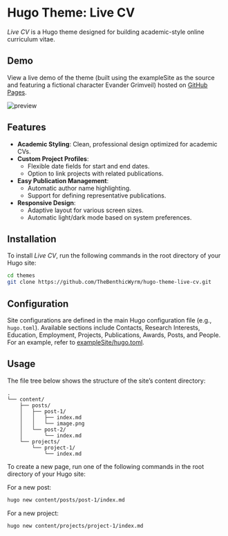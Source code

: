 # Hugo Theme: Live CV

*Live CV* is a Hugo theme designed for building academic-style online curriculum vitae.

## Demo

View a live demo of the theme (built using the exampleSite as the source and featuring a fictional character Evander Grimveil) hosted on [GitHub Pages](https://thebenthicwyrm.github.io/hugo-theme-live-cv).

![preview](images/preview.png)

## Features

- **Academic Styling**: Clean, professional design optimized for academic CVs.
- **Custom Project Profiles**:
  - Flexible date fields for start and end dates.
  - Option to link projects with related publications.
- **Easy Publication Management**:
  - Automatic author name highlighting.
  - Support for defining representative publications.
- **Responsive Design**: 
  - Adaptive layout for various screen sizes.
  - Automatic light/dark mode based on system preferences.

## Installation

To install *Live CV*, run the following commands in the root directory of your Hugo site:

```bash
cd themes
git clone https://github.com/TheBenthicWyrm/hugo-theme-live-cv.git
```

## Configuration

Site configurations are defined in the main Hugo configuration file (e.g., `hugo.toml`). Available sections include Contacts, Research Interests, Education, Employment, Projects, Publications, Awards, Posts, and People. For an example, refer to [exampleSite/hugo.toml](https://github.com/TheBenthicWyrm/hugo-theme-live-cv/blob/main/exampleSite/hugo.toml).

## Usage

The file tree below shows the structure of the site’s content directory:

```
.
└── content/
    ├── posts/
    │   ├── post-1/
    │   │   ├── index.md
    │   │   └── image.png
    │   └── post-2/
    │       └── index.md
    └── projects/
        └── project-1/
            └── index.md
```

To create a new page, run one of the following commands in the root directory of your Hugo site:

For a new post:
```bash
hugo new content/posts/post-1/index.md
```

For a new project:
```bash
hugo new content/projects/project-1/index.md
```